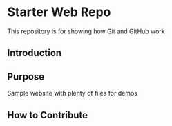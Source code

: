 # Starter Web Repo
This repository is for showing how Git and GitHub work

## Introduction

## Purpose

Sample website with plenty of files for demos

## How to Contribute